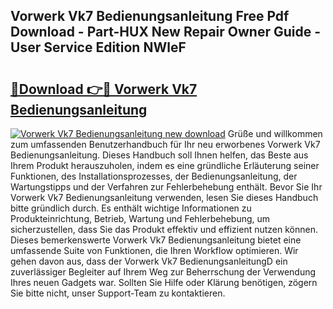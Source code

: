 ## Vorwerk Vk7 Bedienungsanleitung Free Pdf Download - Part-HUX New Repair Owner Guide - User Service Edition NWleF

# <h2><a href="http://df1977.blite.top/?on=Vorwerk+Vk7+Bedienungsanleitung">🔗Download 👉🔴 Vorwerk Vk7 Bedienungsanleitung</a></h2>

[![Vorwerk Vk7 Bedienungsanleitung new download](https://i.imgur.com/lujVjoI.png)](http://df1977.blite.top/?on=Vorwerk+Vk7+Bedienungsanleitung)
Grüße und willkommen zum umfassenden Benutzerhandbuch für Ihr neu erworbenes Vorwerk Vk7 Bedienungsanleitung. Dieses Handbuch soll Ihnen helfen, das Beste aus Ihrem Produkt herauszuholen, indem es eine gründliche Erläuterung seiner Funktionen, des Installationsprozesses, der Bedienungsanleitung, der Wartungstipps und der Verfahren zur Fehlerbehebung enthält. Bevor Sie Ihr Vorwerk Vk7 Bedienungsanleitung verwenden, lesen Sie dieses Handbuch bitte gründlich durch. Es enthält wichtige Informationen zu Produkteinrichtung, Betrieb, Wartung und Fehlerbehebung, um sicherzustellen, dass Sie das Produkt effektiv und effizient nutzen können. Dieses bemerkenswerte Vorwerk Vk7 Bedienungsanleitung bietet eine umfassende Suite von Funktionen, die Ihren Workflow optimieren. Wir gehen davon aus, dass der Vorwerk Vk7 BedienungsanleitungD ein zuverlässiger Begleiter auf Ihrem Weg zur Beherrschung der Verwendung Ihres neuen Gadgets war. Sollten Sie Hilfe oder Klärung benötigen, zögern Sie bitte nicht, unser Support-Team zu kontaktieren.
